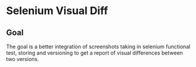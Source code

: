 Selenium Visual Diff
====================

Goal
----
The goal is a better integration of screenshots taking in selenium functional
test, storing and versioning to get a report of visual differences between 
two versions.
